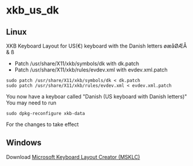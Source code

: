 # xkb_us_dk

## Linux
XKB Keyboard Layout for US(€) keyboard with the Danish letters øæåØÆÅ & ß

- Patch /usr/share/X11/xkb/symbols/dk with dk.patch
- Patch /usr/share/X11/xkb/rules/evdev.xml with evdev.xml.patch

```
sudo patch /usr/share/X11/xkb/symbols/dk < dk.patch
sudo patch /usr/share/X11/xkb/rules/evdev.xml < evdev.xml.patch
```
You now have a keyboar called "Danish (US keyboard with Danish letters)"
You may need to run
```
sudo dpkg-reconfigure xkb-data
```
For the changes to take effect

## Windows
Download [Microsoft Keyboard Layout Creator (MSKLC)](https://www.microsoft.com/en-us/download/details.aspx?id=102134)

